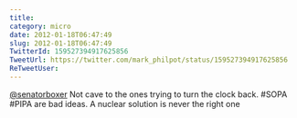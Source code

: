 ```yaml
---
title: 
category: micro
date: 2012-01-18T06:47:49
slug: 2012-01-18T06:47:49
TwitterId: 159527394917625856
TweetUrl: https://twitter.com/mark_philpot/status/159527394917625856
ReTweetUser: 
---
```


[@senatorboxer](https://twitter.com/senatorboxer) Not cave to the ones trying to turn the clock back.  #SOPA #PIPA are bad ideas.  A nuclear solution is never the right one